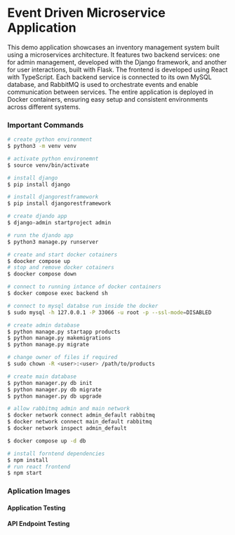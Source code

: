 # Event Driven Microservice Application

This demo application showcases an inventory management system built using a microservices architecture. It features two backend services: one for admin management, developed with the Django framework, and another for user interactions, built with Flask. The frontend is developed using React with TypeScript. Each backend service is connected to its own MySQL database, and RabbitMQ is used to orchestrate events and enable communication between services. The entire application is deployed in Docker containers, ensuring easy setup and consistent environments across different systems.

### Important Commands
```bash
# create python environment
$ python3 -m venv venv

# activate python environemnt
$ source venv/bin/activate

# install django
$ pip install django

# install djangorestframework
$ pip install djangorestframework

# create djando app
$ django-admin startproject admin

# runn the djando app
$ python3 manage.py runserver

# create and start docker cotainers
$ doocker compose up
# stop and remove docker cotainers
$ doocker compose down

# connect to running intance of docker containers
$ docker compose exec backend sh

# connect to mysql databse run inside the docker
$ sudo mysql -h 127.0.0.1 -P 33066 -u root -p --ssl-mode=DISABLED

# create admin database
$ python manage.py startapp products
$ python manage.py makemigrations
$ python manage.py migrate

# change owner of files if required
$ sudo chown -R <user>:<user> /path/to/products

# create main database
$ python manager.py db init
$ python manager.py db migrate
$ python manager.py db upgrade

# allow rabbitmq admin and main network
$ docker network connect admin_default rabbitmq
$ docker network connect main_default rabbitmq
$ docker network inspect admin_default

$ docker compose up -d db

# install forntend dependencies
$ npm install
# run react frontend
$ npm start
```

### Aplication Images

#### Application Testing



#### API Endpoint Testing


